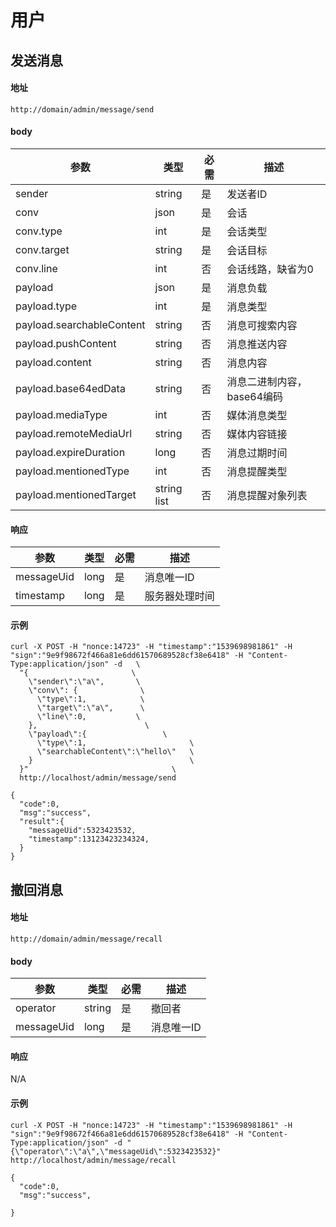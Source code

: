 # 用户

## 发送消息
#### 地址
```
http://domain/admin/message/send
```
#### body
| 参数 | 类型 | 必需 | 描述 |
| ------ | ------ | --- | ------ |
| sender | string | 是 | 发送者ID |
| conv | json | 是 | 会话 |
| conv.type | int | 是 | 会话类型 |
| conv.target | string | 是 | 会话目标 |
| conv.line | int | 否 | 会话线路，缺省为0 |
| payload | json | 是 | 消息负载 |
| payload.type | int | 是 | 消息类型 |
| payload.searchableContent | string | 否 | 消息可搜索内容 |
| payload.pushContent | string | 否 | 消息推送内容 |
| payload.content | string | 否 | 消息内容 |
| payload.base64edData | string | 否 | 消息二进制内容，base64编码 |
| payload.mediaType | int | 否 | 媒体消息类型 |
| payload.remoteMediaUrl | string | 否 | 媒体内容链接 |
| payload.expireDuration | long | 否 | 消息过期时间 |
| payload.mentionedType | int | 否 | 消息提醒类型 |
| payload.mentionedTarget | string list | 否 | 消息提醒对象列表 |


#### 响应
| 参数 | 类型 | 必需 | 描述 |
| ------ | ------ | --- | ------ |
| messageUid | long | 是 | 消息唯一ID |
| timestamp | long | 是 | 服务器处理时间 |

#### 示例
```
curl -X POST -H "nonce:14723" -H "timestamp":"1539698981861" -H "sign":"9e9f98672f466a81e6dd61570689528cf38e6418" -H "Content-Type:application/json" -d   \
  "{                       \
    \"sender\":\"a\",       \
    \"conv\": {              \
      \"type\":1,            \
      \"target\":\"a\",      \
      \"line\":0,           \
    },                        \
    \"payload\":{                 \
      \"type\":1,                       \
      \"searchableContent\":\"hello\"   \
    }                                   \
  }"                                \
  http://localhost/admin/message/send

{
  "code":0,
  "msg":"success",
  "result":{
    "messageUid":5323423532,
    "timestamp":13123423234324,
  }
}
```
## 撤回消息
#### 地址
```
http://domain/admin/message/recall
```
#### body
| 参数 | 类型 | 必需 | 描述 |
| ------ | ------ | --- | ------ |
| operator | string | 是 | 撤回者 |
| messageUid | long | 是 | 消息唯一ID |

#### 响应
N/A

#### 示例
```
curl -X POST -H "nonce:14723" -H "timestamp":"1539698981861" -H "sign":"9e9f98672f466a81e6dd61570689528cf38e6418" -H "Content-Type:application/json" -d "{\"operator\":\"a\",\"messageUid\":5323423532}" http://localhost/admin/message/recall

{
  "code":0,
  "msg":"success",

}
```
